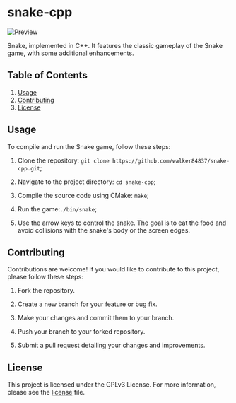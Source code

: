 # snake-cpp

![Preview](https://github.com/walker84837/snake-cpp/assets/68739688/e786bc33-0dbb-424a-8bdf-c981c4905227)

Snake, implemented in C++. It features the classic gameplay of the Snake game, with some additional enhancements.

## Table of Contents

1. [Usage](#usage)
2. [Contributing](#contributing)
3. [License](#license)

## Usage

To compile and run the Snake game, follow these steps:

1. Clone the repository: `git clone https://github.com/walker84837/snake-cpp.git`;

2. Navigate to the project directory: `cd snake-cpp`;

3. Compile the source code using CMake: `make`;

4. Run the game:`./bin/snake`;

5. Use the arrow keys to control the snake. The goal is to eat the food and avoid collisions with the snake's body or the screen edges.

## Contributing

Contributions are welcome! If you would like to contribute to this project, please follow these steps:

1. Fork the repository.

2. Create a new branch for your feature or bug fix.

3. Make your changes and commit them to your branch.

4. Push your branch to your forked repository.

5. Submit a pull request detailing your changes and improvements.

## License

This project is licensed under the GPLv3 License. For more information, please see the [license](LICENSE.md) file.

